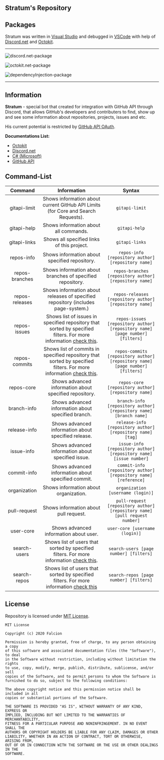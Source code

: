 ## Stratum's Repository

## Packages

Stratum was written in [Visual Studio](https://visualstudio.microsoft.com/) and debugged in [VSCode](https://code.visualstudio.com/) with help of [Discord.net](https://discord.foxbot.me/docs/) and [Octokit](https://github.com/octokit/octokit.net).
** **

![discord.net-package](https://img.shields.io/nuget/v/Discord.net?color=blue&label=discord.net&style=for-the-badge)

![octokit.net-package](https://img.shields.io/nuget/v/Octokit?color=blue&label=Octokit&style=for-the-badge)

![dependencyInjection-package](https://img.shields.io/nuget/vpre/Microsoft.Extensions.DependencyInjection?label=DependencyInjection&style=for-the-badge)

** **

## Information

**Stratum** - special bot that created for integration with GitHub API through Discord, that allows GitHub's developers and contributers to find, show up and see some information about repositories, projects, issues and etc.

His current potential is restricted by [GitHub API OAuth](https://developer.github.com/v3/).

**Documentations List:**

*   [Octokit](https://octokitnet.readthedocs.io/en/latest/)
*   [Discord.net](https://discord.foxbot.me/docs/)
*   [C# (Microsoft)](https://docs.microsoft.com/en-us/dotnet/csharp/)
*   [GitHub API](https://docs.github.com/en/rest)

## Command-List

| Command | Information | Syntax |
| :------: | :---------: | :-----: |
| gitapi-limit | Shows information about current GitHub API Limits (for Core and Search Requests). | ``gitapi-limit`` |
| gitapi-help | Shows information about all commands. | ``gitapi-help`` |
| gitapi-links | Shows all specified links of this project. | ``gitapi-links`` |
| repos-info | Shows information about specified repository. | ``repos-info [repository author] [repository name]`` |
| repos-branches | Shows information about branches of specified repository. | ``repos-branches [repository author] [repository name]`` |
| repos-releases | Shows information about releases of specified repository (includes page-system.) | ``repos-releases [repository author] [repository name]`` |
| repos-issues | Shows list of issues in specified repository that sorted by specified filters. For more information [check this](https://github.com/Falcion/Stratum/blob/syntax/.wikia/REPOS-ISSUES.md). | ``repos-issues [repository author] [repository name] [page number] [filters]`` |
| repos-commits | Shows list of commits in specified repository that sorted by specified filters. For more information [check this](https://github.com/Falcion/Stratum/blob/syntax/.wikia/REPOS-COMMITS.md). | ``repos-commits [repository author] [repository name] [page number] [filters]`` |
| repos-core | Shows advanced information about specified repository. | ``repos-core [repository author] [repository name]`` |
| branch-info | Shows advanced information about specified branch. | ``branch-info [repository author] [repository name] [branch name]`` |
| release-info | Shows advanced information about specified release. | ``release-info [repository author] [repository name] [tag]`` |
| issue-info | Shows advanced information about specified issue. | ``issue-info [repository author] [repository name] [issue number]`` |
| commit-info | Shows advanced information about specified commit. | ``commit-info [repository author] [repository name] [reference]`` |
| organization | Shows information about organization. | ``organization [username (login)]`` |
| pull-request | Shows information about pull request. | ``pull-request [repository author] [repository name] [pull request number]`` |
| user-core | Shows advanced information about user. | ``user-core [username (login)]`` |
| search-users | Shows list of users that sorted by specified filters. For more information [check this](https://github.com/Falcion/Stratum/blob/syntax/.wikia/SEARCH-USERS.md). | ``search-users [page number] [filters]`` |
| search-repos | Shows list of users that sorted by specified filters. For more information [check this](https://github.com/Falcion/Stratum/blob/syntax/.wikia/SEARCH-REPOS.md) | ``search-repos [page number] [filters]`` |


## License

Repository is licensed under [MIT License](https://github.com/Falcion/Stratum/blob/master/LICENSE).

```LICENSE
MIT License

Copyright (c) 2020 Falcion

Permission is hereby granted, free of charge, to any person obtaining a copy
of this software and associated documentation files (the "Software"), to deal
in the Software without restriction, including without limitation the rights
to use, copy, modify, merge, publish, distribute, sublicense, and/or sell
copies of the Software, and to permit persons to whom the Software is
furnished to do so, subject to the following conditions:

The above copyright notice and this permission notice shall be included in all
copies or substantial portions of the Software.

THE SOFTWARE IS PROVIDED "AS IS", WITHOUT WARRANTY OF ANY KIND, EXPRESS OR
IMPLIED, INCLUDING BUT NOT LIMITED TO THE WARRANTIES OF MERCHANTABILITY,
FITNESS FOR A PARTICULAR PURPOSE AND NONINFRINGEMENT. IN NO EVENT SHALL THE
AUTHORS OR COPYRIGHT HOLDERS BE LIABLE FOR ANY CLAIM, DAMAGES OR OTHER
LIABILITY, WHETHER IN AN ACTION OF CONTRACT, TORT OR OTHERWISE, ARISING FROM,
OUT OF OR IN CONNECTION WITH THE SOFTWARE OR THE USE OR OTHER DEALINGS IN THE
SOFTWARE.
```
